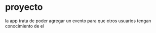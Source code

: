# proyecto
la app trata de poder agregar un evento para que otros usuarios tengan conocimiento de el
